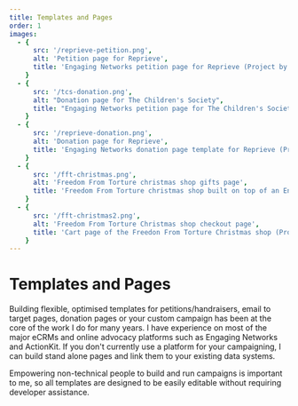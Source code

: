 ```yaml
---
title: Templates and Pages
order: 1
images:
  - {
      src: '/reprieve-petition.png',
      alt: 'Petition page for Reprieve',
      title: 'Engaging Networks petition page for Reprieve (Project by Forward Action)',
    }
  - {
      src: '/tcs-donation.png',
      alt: "Donation page for The Children's Society",
      title: "Engaging Networks petition page for The Children's Society (Project by Forward Action)",
    }
  - {
      src: '/reprieve-donation.png',
      alt: 'Donation page for Reprieve',
      title: 'Engaging Networks donation page template for Reprieve (Project by Forward Action)',
    }
  - {
      src: '/fft-christmas.png',
      alt: 'Freedom From Torture christmas shop gifts page',
      title: 'Freedom From Torture christmas shop built on top of an Engaging Networks donation page as a custom application. (Project by Forward Action)',
    }
  - {
      src: '/fft-christmas2.png',
      alt: 'Freedom From Torture Christmas shop checkout page',
      title: 'Cart page of the Freedon From Torture Christmas shop (Project by Forward Action)',
    }
---
```


# Templates and Pages

Building flexible, optimised templates for petitions/handraisers, email to target pages, donation pages or your custom campaign has been at the core of the work I do for many years. I have experience on most of the major eCRMs and online advocacy platforms such as Engaging Networks and ActionKit. If you don't currently use a platform for your campaigning, I can build stand alone pages and link them to your existing data systems.

Empowering non-technical people to build and run campaigns is important to me, so all templates are designed to be easily editable without requiring developer assistance.

<image-gallery :images="images"></image-gallery>
